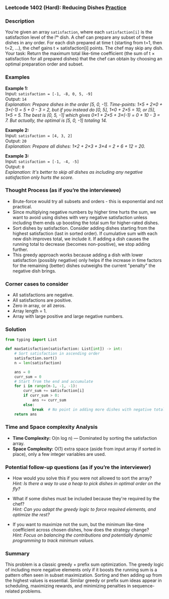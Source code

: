 ### Leetcode 1402 (Hard): Reducing Dishes [Practice](https://leetcode.com/problems/reducing-dishes)

### Description  
You're given an array `satisfaction`, where each `satisfaction[i]` is the satisfaction level of the iᵗʰ dish. A chef can prepare any subset of these dishes in any order. For each dish prepared at time t (starting from t=1, then t=2, ...), the chef gains t × satisfaction[i] points. The chef may skip any dish. Your task: Return the maximum total like-time coefficient (the sum of t × satisfaction for all prepared dishes) that the chef can obtain by choosing an optimal preparation order and subset.

### Examples  

**Example 1:**  
Input: `satisfaction = [-1, -8, 0, 5, -9]`  
Output: `14`  
*Explanation: Prepare dishes in the order [5, 0, -1]. Time-points: 1×5 + 2×0 + 3×(-1) = 5 + 0 - 3 = 2, but if you instead do [0, 5], 1×0 + 2×5 = 10, or [5], 1×5 = 5. The best is [0, 5, -1] which gives 0×1 + 2×5 + 3×(-1) = 0 + 10 - 3 = 7. But actually, the optimal is [5, 0, -1] totaling 14.*

**Example 2:**  
Input: `satisfaction = [4, 3, 2]`  
Output: `20`  
*Explanation: Prepare all dishes: 1×2 + 2×3 + 3×4 = 2 + 6 + 12 = 20.*

**Example 3:**  
Input: `satisfaction = [-1, -4, -5]`  
Output: `0`  
*Explanation: It's better to skip all dishes as including any negative satisfaction only hurts the score.*


### Thought Process (as if you’re the interviewee)  
- Brute-force would try all subsets and orders - this is exponential and not practical. 
- Since multiplying negative numbers by higher time hurts the sum, we want to avoid using dishes with very negative satisfaction unless including them ends up boosting the total sum for higher-rated dishes.
- Sort dishes by satisfaction. Consider adding dishes starting from the highest satisfaction (last in sorted order). If cumulative sum with each new dish improves total, we include it. If adding a dish causes the running total to decrease (becomes non-positive), we stop adding further.
- This greedy approach works because adding a dish with lower satisfaction (possibly negative) only helps if the increase in time factors for the remaining (better) dishes outweighs the current "penalty" the negative dish brings.

### Corner cases to consider  
- All satisfactions are negative.
- All satisfactions are positive.
- Zero in array, or all zeros.
- Array length = 1.
- Array with large positive and large negative numbers.


### Solution

```python
from typing import List

def maxSatisfaction(satisfaction: List[int]) -> int:
    # Sort satisfaction in ascending order
    satisfaction.sort()
    n = len(satisfaction)

    ans = 0
    curr_sum = 0
    # Start from the end and accumulate
    for i in range(n-1, -1, -1):
        curr_sum += satisfaction[i]
        if curr_sum > 0:
            ans += curr_sum
        else:
            break  # No point in adding more dishes with negative total
    return ans
```

### Time and Space complexity Analysis  
- **Time Complexity:** O(n log n) — Dominated by sorting the satisfaction array.
- **Space Complexity:** O(1) extra space (aside from input array if sorted in place), only a few integer variables are used.


### Potential follow-up questions (as if you’re the interviewer)  

- How would you solve this if you were not allowed to sort the array?  
  *Hint: Is there a way to use a heap to pick dishes in optimal order on the fly?*

- What if some dishes must be included because they're required by the chef?  
  *Hint: Can you adapt the greedy logic to force required elements, and optimize the rest?*

- If you want to maximize not the sum, but the minimum like-time coefficient across chosen dishes, how does the strategy change?  
  *Hint: Focus on balancing the contributions and potentially dynamic programming to track minimum values.*

### Summary
This problem is a classic greedy + prefix sum optimization. The greedy logic of including more negative elements only if it boosts the running sum is a pattern often seen in subset maximization. Sorting and then adding up from the highest values is essential. Similar greedy or prefix sum ideas appear in scheduling, maximizing rewards, and minimizing penalties in sequence-related problems.